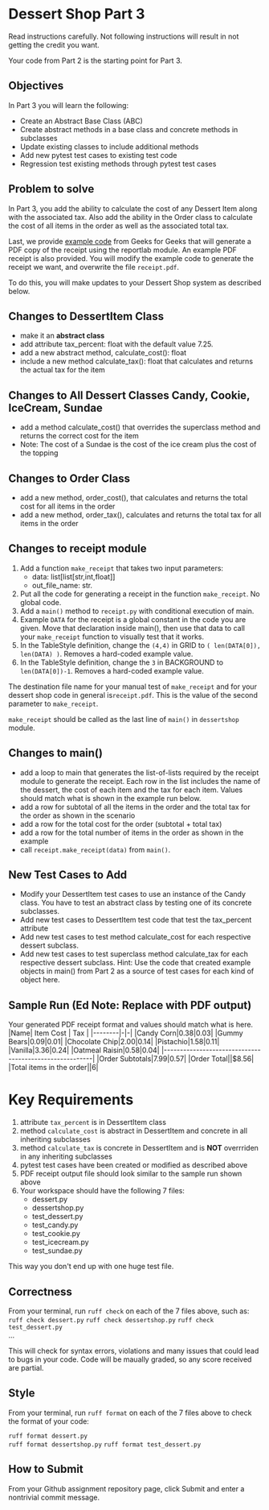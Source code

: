 # Dessert Shop Part 3

Read instructions carefully. Not following instructions will result in not getting the credit you want.

Your code from Part 2 is the starting point for Part 3.

## Objectives
In Part 3 you will learn the following:
* Create an Abstract Base Class (ABC)
* Create abstract methods in a base class and concrete methods in subclasses
* Update existing classes to include additional methods
* Add new pytest test cases to existing test code
* Regression test existing methods through pytest test cases

## Problem to solve
In Part 3, you add the ability to calculate the cost of any Dessert Item along with the associated tax. Also add the ability in the Order class to calculate the cost of all items in the order as well as the associated total tax. 

Last, we provide [example code](https://www.geeksforgeeks.org/creating-payment-receipts-using-python/) from Geeks for Geeks that will generate a PDF copy of the receipt using the reportlab module. An example PDF receipt is also provided. You will modify the example code to generate the receipt we want, and overwrite the file `receipt.pdf`.

To do this, you will make updates to your Dessert Shop system as described below.

## Changes to DessertItem Class
   * make it an **abstract class**
   * add attribute tax_percent: float with the default value 7.25.
   * add a new abstract method, calculate_cost(): float
   * include a new method calculate_tax(): float that calculates and returns the actual tax for the item

## Changes to All Dessert Classes Candy, Cookie, IceCream, Sundae
   * add a method calculate_cost() that overrides the superclass method and returns the correct cost for the item
   * Note: The cost of a Sundae is the cost of the ice cream plus the cost of the topping

## Changes to Order Class
   * add a new method, order_cost(), that calculates and returns the total cost for all items in the order
   * add a new method, order_tax(), calculates and returns the total tax for all items in the order

## Changes to receipt module
1. Add a function `make_receipt` that takes two input parameters:
   * data: list[list[str,int,float]]
   * out_file_name: str.
1. Put all the code for generating  a receipt in the function `make_receipt`. No global code.
1. Add a `main()` method to `receipt.py` with conditional execution of main.
1. Example `DATA` for the receipt is a global constant in the code you are given. Move that declaration inside main(), then use that data to call your `make_receipt` function to visually test that it works.
1. In the TableStyle definition, change the `(4,4)` in GRID to `( len(DATA[0]), len(DATA) )`. Removes a hard-coded example value.
1. In the TableStyle definition, change the `3` in BACKGROUND to `len(DATA[0])-1`. Removes a hard-coded example value.

The destination file name for your manual test of `make_receipt` and for your dessert shop code in general is`receipt.pdf`. This is the value of the second parameter to `make_receipt`.

`make_receipt` should be called as the last line of `main()` in `dessertshop` module.

## Changes to main()
   * add a loop to main that generates the list-of-lists required by the receipt module to generate the receipt. Each row in the list includes the name of the dessert, the cost of each item and the tax for each item. Values should match what is shown in the example run below.
   * add a row for subtotal of all the items in the order and the total tax for the order as shown in the scenario
   * add a row for the total cost for the order (subtotal + total tax)
   * add a row for the total number of items in the order as shown in the example
   * call `receipt.make_receipt(data)` from `main()`.

## New Test Cases to Add
   * Modify your DessertItem test cases to use an instance of the Candy class. You have to test an abstract class by testing one of its concrete subclasses.
   * Add new test cases to DessertItem test code that test the tax_percent attribute
   * Add new test cases to test method calculate_cost for each respective dessert subclass.
   * Add new test cases to test superclass method calculate_tax for each respective dessert subclass. Hint: Use the code that created example objects in main() from Part 2 as a source of test cases for each kind of object here.

## Sample Run (Ed Note: Replace with PDF output)
Your generated PDF receipt format and values should match what is here.
|Name| Item Cost | Tax |
|--------|-|-|
|Candy Corn|$0.38|$0.03|
|Gummy Bears|$0.09|$0.01|
|Chocolate Chip|$2.00|$0.14|
|Pistachio|$1.58|$0.11|
|Vanilla|$3.36|$0.24|
|Oatmeal Raisin|$0.58|$0.04|
|--------------------------------------------------------|
|Order Subtotals|$7.99|$0.57|
|Order Total||$8.56| 
|Total items in the order||6|

# Key Requirements
1. attribute `tax_percent` is in DessertItem class
1. method `calculate_cost` is abstract in DessertItem and concrete in all inheriting subclasses
1. method `calculate_tax` is concrete in DessertItem and is **NOT** overrriden in any inheriting subclasses
1. pytest test cases have been created or modified as described above
1. PDF receipt output file should look similar to the sample run shown above
1. Your workspace should have the following 7 files:
    * dessert.py
    * dessertshop.py
    * test_dessert.py
    * test_candy.py
    * test_cookie.py
    * test_icecream.py
    * test_sundae.py

This way you don't end up with one huge test file.

## Correctness
From your terminal, run `ruff check` on each of the 7 files above, such as:
`ruff check dessert.py` 
`ruff check dessertshop.py` 
`ruff check test_dessert.py`  
...

This will check for syntax errors, violations and many issues that could lead to bugs in your code.
Code will be maually graded, so any score received are partial.

## Style
From your terminal, run `ruff format` on each of the 7 files above to check the format of your code:

`ruff format dessert.py`  
`ruff format dessertshop.py` 
`ruff format test_dessert.py`

## How to Submit
From your Github assignment repository page, click Submit and enter a nontrivial commit message.
